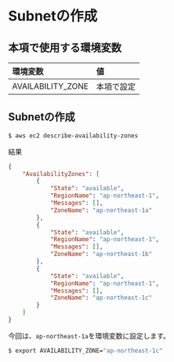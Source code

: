 # Subnetの作成

## 本項で使用する環境変数

|環境変数|値|
|:--|:--|
|AVAILABILITY_ZONE|本項で設定|

## Subnetの作成

```bash
$ aws ec2 describe-availability-zones
```

結果

```json
{
    "AvailabilityZones": [
        {
            "State": "available", 
            "RegionName": "ap-northeast-1", 
            "Messages": [], 
            "ZoneName": "ap-northeast-1a"
        }, 
        {
            "State": "available", 
            "RegionName": "ap-northeast-1", 
            "Messages": [], 
            "ZoneName": "ap-northeast-1b"
        }, 
        {
            "State": "available", 
            "RegionName": "ap-northeast-1", 
            "Messages": [], 
            "ZoneName": "ap-northeast-1c"
        }
    ]
}
```

今回は、`ap-northeast-1a`を環境変数に設定します。

```bash
$ export AVAILABILITY_ZONE="ap-northeast-1c"
```
